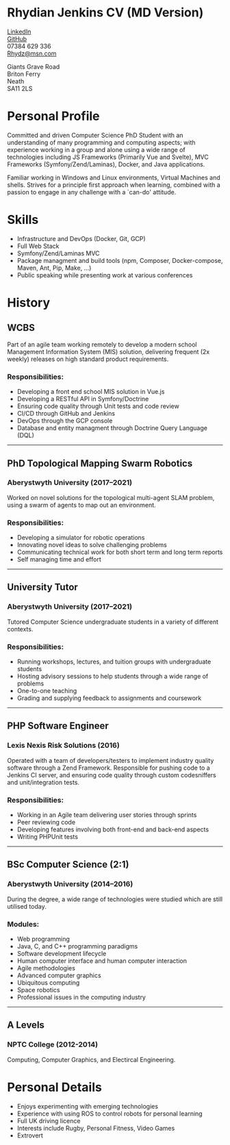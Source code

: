 # Rhydian Jenkins CV (MD Version)

[LinkedIn](https://www.linkedin.com/in/rhydian-jenkins-30309085/)\
[GitHub](https://github.com/RhydianJenkins)\
07384 629 336\
Rhydz@msn.com

Giants Grave Road\
Briton Ferry\
Neath\
SA11 2LS

# Personal Profile

Committed and driven Computer Science PhD Student with an understanding of many programming and computing aspects; with experience working in a group and alone using a wide range of technologies including JS Frameworks (Primarily Vue and Svelte), MVC Frameworks (Symfony/Zend/Laminas), Docker, and Java applications.

Familiar working in Windows and Linux environments, Virtual Machines and shells. Strives for a principle first approach when learning, combined with a passion to engage in any challenge with a `can-do' attitude.
# Skills
- Infrastructure and DevOps (Docker, Git, GCP)
- Full Web Stack
- Symfony/Zend/Laminas MVC
- Package managment and build tools (npm, Composer, Docker-compose, Maven, Ant, Pip, Make, ...)
- Public speaking while presenting work at various conferences

# History

## WCBS
Part of an agile team working remotely to develop a modern school Management Information System (MIS) solution, delivering frequent (2x weekly) releases on high standard product requirements.

### Responsibilities:
- Developing a front end school MIS solution in Vue.js
- Developing a RESTful API in Symfony/Doctrine
- Ensuring code quality through Unit tests and code review
- CI/CD through GitHub and Jenkins
- DevOps through the GCP console
- Database and entity managment through Doctrine Query Language (DQL)

---

## PhD Topological Mapping Swarm Robotics
### Aberystwyth University (2017–2021)
Worked on novel solutions for the topological multi-agent SLAM problem, using a swarm of agents to map out an environment.
### Responsibilities:
- Developing a simulator for robotic operations
- Innovating novel ideas to solve challenging problems
- Communicating technical work for both short term and long term reports
- Self managing time and effort

---

## University Tutor
### Aberystwyth University (2017–2021)
Tutored Computer Science undergraduate students in a variety of different contexts.
### Responsibilities:
- Running workshops, lectures, and tuition groups with undergraduate students
- Hosting advisory sessions to help students through a wide range of problems
- One-to-one teaching
- Grading and supplying feedback to assignments and coursework

---

## PHP Software Engineer
### Lexis Nexis Risk Solutions (2016)
Operated with a team of developers/testers to implement industry quality software through a Zend Framework. Responsible for pushing code to a Jenkins CI server, and ensuring code quality through custom codesniffers and unit/integration tests.
### Responsibilities:
- Working in an Agile team delivering user stories through sprints
- Peer reviewing code
- Developing features involving both front-end and back-end aspects
- Writing PHPUnit tests

---

## BSc Computer Science (2:1)
### Aberystwyth University (2014–2016)
During the degree, a wide range of technologies were studied which are still utilised today.
### Modules:
- Web programming
- Java, C, and C++ programming paradigms
- Software development lifecycle
- Human computer interface and human computer interaction
- Agile methodologies
- Advanced computer graphics
- Ubiquitous computing
- Space robotics
- Professional issues in the computing industry

---

## A Levels
### NPTC College (2012-2014)
Computing, Computer Graphics, and Electircal Engineering.

# Personal Details
- Enjoys experimenting with emerging technologies
- Experience with using ROS to control robots for personal learning
- Full UK driving licence
- Interests include Rugby, Personal Fitness, Video Games
- Extrovert
